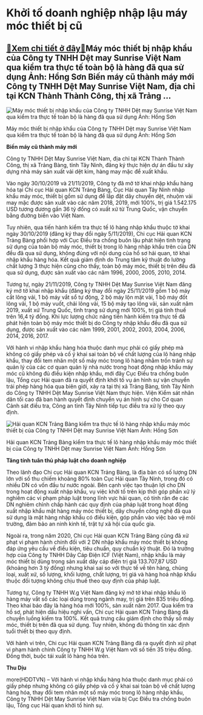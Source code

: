 Khởi tố doanh nghiệp nhập lậu máy móc thiết bị cũ
=================================================

[:gift:Xem chi tiết ở đây:gift:](https://hddtvn.com/khoi-to-doanh-nghiep-nhap-lau-may-moc-thiet-bi-cu/)Máy móc thiết bị nhập khẩu của Công ty TNHH Dệt may Sunrise Việt Nam qua kiểm tra thực tế toàn bộ là hàng đã qua sử dụng Ảnh: Hồng Sơn Biến máy cũ thành máy mới Công ty TNHH Dệt May Sunrise Việt Nam, địa chỉ tại KCN Thành Thành Công, thị xã Trảng …
--------------------------------------------------------------------------------------------------------------------------------------------------------------------------------------------------------------------------------------------------------





![Máy móc thiết bị nhập khẩu của Công ty TNHH Dệt may Sunrise Việt Nam qua kiểm tra thực tế toàn bộ là hàng đã qua sử dụng	Ảnh: Hồng Sơn](https://hddtvn.com/wp-content/uploads/2021/01/4605_6-036BE521-44D0-4DE2-862D-15E78B721245.jpg "Máy móc thiết bị nhập khẩu của Công ty TNHH Dệt may Sunrise Việt Nam qua kiểm tra thực tế toàn bộ là hàng đã qua sử dụng	Ảnh: Hồng Sơn")


Máy móc thiết bị nhập khẩu của Công ty TNHH Dệt may Sunrise Việt Nam qua kiểm tra thực tế toàn bộ là hàng đã qua sử dụng Ảnh: Hồng Sơn



**Biến máy cũ thành máy mới**


Công ty TNHH Dệt May Sunrise Việt Nam, địa chỉ tại KCN Thành Thành Công, thị xã Trảng Bàng, tỉnh Tây Ninh, đăng ký thực hiện dự án đầu tư xây dựng nhà máy sản xuất vải dệt kim, hàng may mặc để xuất khẩu.


Vào ngày 30/10/2019 và 21/11/2019, Công ty đã mở tờ khai nhập khẩu hàng hóa tại Chi cục Hải quan KCN Trảng Bàng, Cục Hải quan Tây Ninh nhập khẩu máy móc, thiết bị gồm sử dụng để lắp đặt dây chuyền dệt, nhuộm vải may mặc được sản xuất vào các năm 2018, 2019, mới 100%, trị giá 1.542.175 USD tương đương gần 36 tỷ đồng có xuất xứ từ Trung Quốc, vận chuyển bằng đường biển vào Việt Nam.


Tuy nhiên, qua tiến hành kiểm tra thực tế lô hàng nhập khẩu thuộc tờ khai ngày 30/10/2019 (đăng ký thay đổi ngày 5/11/2019), Chi cục Hải quan KCN Trảng Bàng phối hợp với Cục Điều tra chống buôn lậu phát hiện tình trạng sử dụng của toàn bộ máy móc, thiết bị trong lô hàng nhập khẩu trên của DN đều đã qua sử dụng, không đúng với nội dung của hồ sơ hải quan, tờ khai nhập khẩu hàng hóa. Kết quả giám định do Trung tâm kỹ thuật đo lường chất lượng 3 thực hiện cũng cho thấy, toàn bộ máy móc, thiết bị trên đều đã qua sử dụng, được sản xuất vào các năm 1996, 2000, 2005, 2010, 2014.


Tương tự, ngày 21/11/2019, Công ty TNHH Dệt May Sunrise Việt Nam đăng ký mở tờ khai nhập khẩu (đăng ký thay đổi ngày 25/11/2019 gồm 1 bộ máy cắt lông vải, 1 bộ máy vắt sổ tự động, 2 bộ máy lộn mặt vải, 1 bộ máy đốt lông vải, 1 bộ máy vuốt, chải lông vải, 15 bộ máy tạo lông vải, sản xuất năm 2019, xuất xứ Trung Quốc, tình trạng sử dụng mới 100%, trị giá tính thuế trên 16,4 tỷ đồng. Khi lực lượng chức năng tiến hành kiểm tra thực tế đã phát hiện toàn bộ máy móc thiết bị do Công ty nhập khẩu đều đã qua sử dụng, được sản xuất vào các năm 1999, 2001, 2002, 2003, 2004, 2006, 2014, 2016, 2017.


Với hành vi nhập khẩu hàng hóa thuộc danh mục phải có giấy phép mà không có giấy phép và cố ý khai sai toàn bộ về chất lượng của lô hàng nhập khẩu, thay đổi tem nhãn một số máy móc trong lô hàng nhằm trốn tránh sự quản lý của các cơ quan quản lý nhà nước trong hoạt động nhập khẩu máy móc cũ không đủ điều kiện nhập khẩu, mới đây Cục Điều tra chống buôn lậu, Tổng cục Hải quan đã ra quyết định khởi tố vụ án hình sự vận chuyển trái phép hàng hóa qua biên giới, xảy ra tại thị xã Trảng Bàng, tỉnh Tây Ninh do Công ty TNHH Dệt May Sunrise Việt Nam thực hiện. Viện Kiểm sát nhân dân tối cao đã ban hành quyết định chuyển vụ án hình sự cho Cơ quan Cảnh sát điều tra, Công an tỉnh Tây Ninh tiếp tục điều tra xử lý theo quy định.





![Hải quan KCN Trảng Bàng kiểm tra thực tế lô hàng nhập khẩu máy móc thiết bị của Công ty TNHH Dệt may Sunrise Việt Nam	 Ảnh: Hồng Sơn](https://hddtvn.com/wp-content/uploads/2021/01/4621_6-081C6EC4-059C-4B53-AD6F-B609784550EF.jpg "Hải quan KCN Trảng Bàng kiểm tra thực tế lô hàng nhập khẩu máy móc thiết bị của Công ty TNHH Dệt may Sunrise Việt Nam	 Ảnh: Hồng Sơn")


Hải quan KCN Trảng Bàng kiểm tra thực tế lô hàng nhập khẩu máy móc thiết bị của Công ty TNHH Dệt may Sunrise Việt Nam Ảnh: Hồng Sơn



**Tăng tính tuân thủ pháp luật cho doanh nghiệp**


Theo lãnh đạo Chi cục Hải quan KCN Trảng Bàng, là địa bàn có số lượng DN lớn với số thu chiếm khoảng 80% toàn Cục Hải quan Tây Ninh, trong đó có nhiều DN có vốn đầu tư nước ngoài. Bên cạnh việc tạo thuận lợi cho DN trong hoạt động xuất nhập khẩu, vụ việc khởi tố trên kịp thời góp phần xử lý nghiêm các vi phạm pháp luật trong lĩnh vực hải quan, có tính răn đe các DN nghiêm chỉnh chấp hành các quy định của pháp luật trong hoạt động xuất nhập khẩu mặt hàng máy móc thiết bị, dây chuyền công nghệ đã qua sử dụng là mặt hàng nhập khẩu có điều kiện, góp phần vào việc bảo vệ môi trường, đảm bảo an ninh kinh tế, trật tự xã hội của quốc gia.


Ngoài ra, trong năm 2020, Chi cục Hải quan KCN Trảng Bàng cũng đã xử phạt vi phạm hành chính đối với 2 DN nhập khẩu máy móc thiết bị không đáp ứng yêu cầu về điều kiện, tiêu chuẩn, quy chuẩn kỹ thuật. Đó là trường hợp của Công ty TNHH Dây Cáp Điện ICF (Việt Nam), nhập khẩu là máy móc thiết bị dùng trong sản xuất dây cáp điện trị giá 133.707,87 USD (khoảng hơn 3 tỷ đồng) nhưng khai sai so với thực tế về tên hàng, chủng loại, xuất xứ, số lượng, khối lượng, chất lượng, trị giá và hàng hoá nhập khẩu thuộc đối tượng không chịu thuế theo quy định của pháp luật.


Tương tự, Công ty TNHH W.g Việt Nam đăng ký mở tờ khai nhập khẩu lô hàng máy vắt sổ các loại dùng trong ngành may, trị giá trên 835 triệu đồng. Theo khai báo đây là hàng hóa mới 100%, sản xuất năm 2017. Qua kiểm tra hồ sơ, phát hiện dấu hiệu nghi vấn, Chi cục Hải quan KCN Trảng Bàng đã chuyển luồng kiểm tra 100%. Kết quả trưng cầu giám định cho thấy số máy móc, thiết bị trên đã qua sử dụng. Tuy nhiên, không đủ thông tin xác định tuổi thiết bị theo quy định.


Với hành vi trên, Chi cục Hải quan KCN Trảng Bàng đã ra quyết định xử phạt vi phạm hành chính Công ty TNHH W.g Việt Nam với số tiền 35 triệu đồng. Đồng thời, buộc tái xuất lô hàng hóa trên.




**Thu Dịu**



more(HDDTVN) – Với hành vi nhập khẩu hàng hóa thuộc danh mục phải có giấy phép nhưng không có giấy phép và cố ý khai sai toàn bộ về chất lượng hàng hóa, thay đổi tem nhãn một số máy móc trong lô hàng nhập khẩu, Công ty TNHH Dệt May Sunrise Việt Nam vừa bị Cục Điều tra chống buôn lậu, Tổng cục Hải quan khởi tố hình sự.

